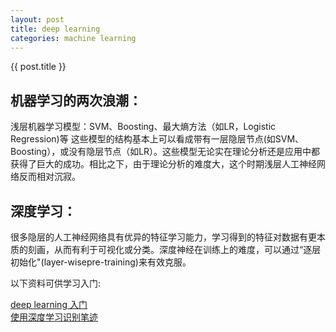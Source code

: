 ```yaml
---
layout: post
title: deep learning
categories: machine learning
---
```


{{ post.title }} 

机器学习的两次浪潮：
----------------
  浅层机器学习模型：SVM、Boosting、最大熵方法（如LR，Logistic Regression)等
  这些模型的结构基本上可以看成带有一层隐层节点(如SVM、Boosting），或没有隐层节点（如LR）。这些模型无论实在理论分析还是应用中都获得了巨大的成功。相比之下，由于理论分析的难度大，这个时期浅层人工神经网络反而相对沉寂。

深度学习：
------
  很多隐层的人工神经网络具有优异的特征学习能力，学习得到的特征对数据有更本质的刻画，从而有利于可视化或分类。深度神经在训练上的难度，可以通过“逐层初始化"(layer-wisepre-training)来有效克服。

以下资料可供学习入门:

  [deep learning 入门](http://deepleaning.net/tutorial/deeplearning.pdf)	
  [使用深度学习识别笔迹](http://markus.com/deep-learning-101/)
